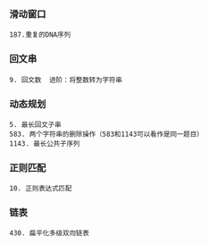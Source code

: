 ### 滑动窗口

```
187.重复的DNA序列   
```



### 回文串

```
9. 回文数  进阶：将整数转为字符串
```

### 动态规划

```
5. 最长回文子串
583. 两个字符串的删除操作（583和1143可以看作是同一题目）
1143. 最长公共子序列
```



### 正则匹配

```
10. 正则表达式匹配
```

### 链表

```
430. 扁平化多级双向链表
```

